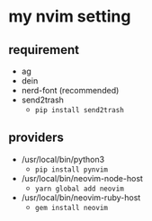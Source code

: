 # my nvim setting

## requirement

-   ag
-   dein
-   nerd-font (recommended)
-   send2trash
    -   `pip install send2trash`

## providers

-   /usr/local/bin/python3
    -   `pip install pynvim`
-   /usr/local/bin/neovim-node-host
    -   `yarn global add neovim`
-   /usr/local/bin/neovim-ruby-host
    -   `gem install neovim`
